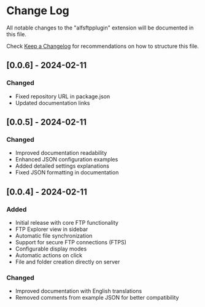 # Change Log

All notable changes to the "alfsftpplugin" extension will be documented in this file.

Check [Keep a Changelog](http://keepachangelog.com/) for recommendations on how to structure this file.

## [0.0.6] - 2024-02-11

### Changed
- Fixed repository URL in package.json
- Updated documentation links

## [0.0.5] - 2024-02-11

### Changed
- Improved documentation readability
- Enhanced JSON configuration examples
- Added detailed settings explanations
- Fixed JSON formatting in documentation

## [0.0.4] - 2024-02-11

### Added
- Initial release with core FTP functionality
- FTP Explorer view in sidebar
- Automatic file synchronization
- Support for secure FTP connections (FTPS)
- Configurable display modes
- Automatic actions on click
- File and folder creation directly on server

### Changed
- Improved documentation with English translations
- Removed comments from example JSON for better compatibility